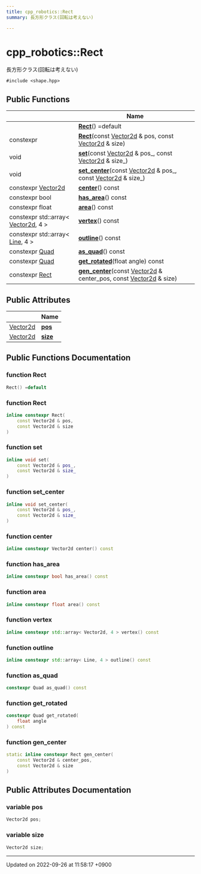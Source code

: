 ```yaml
---
title: cpp_robotics::Rect
summary: 長方形クラス(回転は考えない) 

---
```


# cpp_robotics::Rect



長方形クラス(回転は考えない) 


`#include <shape.hpp>`

## Public Functions

|                | Name           |
| -------------- | -------------- |
| | **[Rect](/cpp_robotics/doxybook/Classes/structcpp__robotics_1_1Rect/#function-rect)**() =default |
| constexpr | **[Rect](/cpp_robotics/doxybook/Classes/structcpp__robotics_1_1Rect/#function-rect)**(const [Vector2d](/cpp_robotics/doxybook/Namespaces/namespacecpp__robotics/#using-vector2d) & pos, const [Vector2d](/cpp_robotics/doxybook/Namespaces/namespacecpp__robotics/#using-vector2d) & size) |
| void | **[set](/cpp_robotics/doxybook/Classes/structcpp__robotics_1_1Rect/#function-set)**(const [Vector2d](/cpp_robotics/doxybook/Namespaces/namespacecpp__robotics/#using-vector2d) & pos_, const [Vector2d](/cpp_robotics/doxybook/Namespaces/namespacecpp__robotics/#using-vector2d) & size_) |
| void | **[set_center](/cpp_robotics/doxybook/Classes/structcpp__robotics_1_1Rect/#function-set-center)**(const [Vector2d](/cpp_robotics/doxybook/Namespaces/namespacecpp__robotics/#using-vector2d) & pos_, const [Vector2d](/cpp_robotics/doxybook/Namespaces/namespacecpp__robotics/#using-vector2d) & size_) |
| constexpr [Vector2d](/cpp_robotics/doxybook/Namespaces/namespacecpp__robotics/#using-vector2d) | **[center](/cpp_robotics/doxybook/Classes/structcpp__robotics_1_1Rect/#function-center)**() const |
| constexpr bool | **[has_area](/cpp_robotics/doxybook/Classes/structcpp__robotics_1_1Rect/#function-has-area)**() const |
| constexpr float | **[area](/cpp_robotics/doxybook/Classes/structcpp__robotics_1_1Rect/#function-area)**() const |
| constexpr std::array< [Vector2d](/cpp_robotics/doxybook/Namespaces/namespacecpp__robotics/#using-vector2d), 4 > | **[vertex](/cpp_robotics/doxybook/Classes/structcpp__robotics_1_1Rect/#function-vertex)**() const |
| constexpr std::array< [Line](/cpp_robotics/doxybook/Classes/structcpp__robotics_1_1Line/), 4 > | **[outline](/cpp_robotics/doxybook/Classes/structcpp__robotics_1_1Rect/#function-outline)**() const |
| constexpr [Quad](/cpp_robotics/doxybook/Classes/structcpp__robotics_1_1Quad/) | **[as_quad](/cpp_robotics/doxybook/Classes/structcpp__robotics_1_1Rect/#function-as-quad)**() const |
| constexpr [Quad](/cpp_robotics/doxybook/Classes/structcpp__robotics_1_1Quad/) | **[get_rotated](/cpp_robotics/doxybook/Classes/structcpp__robotics_1_1Rect/#function-get-rotated)**(float angle) const |
| constexpr [Rect](/cpp_robotics/doxybook/Classes/structcpp__robotics_1_1Rect/) | **[gen_center](/cpp_robotics/doxybook/Classes/structcpp__robotics_1_1Rect/#function-gen-center)**(const [Vector2d](/cpp_robotics/doxybook/Namespaces/namespacecpp__robotics/#using-vector2d) & center_pos, const [Vector2d](/cpp_robotics/doxybook/Namespaces/namespacecpp__robotics/#using-vector2d) & size) |

## Public Attributes

|                | Name           |
| -------------- | -------------- |
| [Vector2d](/cpp_robotics/doxybook/Namespaces/namespacecpp__robotics/#using-vector2d) | **[pos](/cpp_robotics/doxybook/Classes/structcpp__robotics_1_1Rect/#variable-pos)**  |
| [Vector2d](/cpp_robotics/doxybook/Namespaces/namespacecpp__robotics/#using-vector2d) | **[size](/cpp_robotics/doxybook/Classes/structcpp__robotics_1_1Rect/#variable-size)**  |

## Public Functions Documentation

### function Rect

```cpp
Rect() =default
```


### function Rect

```cpp
inline constexpr Rect(
    const Vector2d & pos,
    const Vector2d & size
)
```


### function set

```cpp
inline void set(
    const Vector2d & pos_,
    const Vector2d & size_
)
```


### function set_center

```cpp
inline void set_center(
    const Vector2d & pos_,
    const Vector2d & size_
)
```


### function center

```cpp
inline constexpr Vector2d center() const
```


### function has_area

```cpp
inline constexpr bool has_area() const
```


### function area

```cpp
inline constexpr float area() const
```


### function vertex

```cpp
inline constexpr std::array< Vector2d, 4 > vertex() const
```


### function outline

```cpp
inline constexpr std::array< Line, 4 > outline() const
```


### function as_quad

```cpp
constexpr Quad as_quad() const
```


### function get_rotated

```cpp
constexpr Quad get_rotated(
    float angle
) const
```


### function gen_center

```cpp
static inline constexpr Rect gen_center(
    const Vector2d & center_pos,
    const Vector2d & size
)
```


## Public Attributes Documentation

### variable pos

```cpp
Vector2d pos;
```


### variable size

```cpp
Vector2d size;
```


-------------------------------

Updated on 2022-09-26 at 11:58:17 +0900